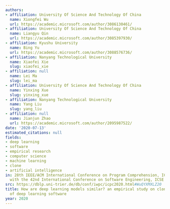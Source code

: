 ```yaml
---
authors:
- affiliation: University Of Science And Technology Of China
  name: Xiongfei Wu
  url: https://academic.microsoft.com/author/3086130461/
- affiliation: University Of Science And Technology Of China
  name: Liangyu Qin
  url: https://academic.microsoft.com/author/3085397930/
- affiliation: Kyushu University
  name: Bing Yu
  url: https://academic.microsoft.com/author/3088576736/
- affiliation: Nanyang Technological University
  name: Xiaofei Xie
  slug: xiaofei_xie
- affiliation: null
  name: Lei Ma
  slug: lei_ma
- affiliation: University Of Science And Technology Of China
  name: Yinxing Xue
  slug: yinxing_xue
- affiliation: Nanyang Technological University
  name: Yang Liu
  slug: yang_liu
- affiliation: null
  name: Jianjun Zhao
  url: https://academic.microsoft.com/author/2095987522/
date: '2020-07-13'
estimated_citations: null
fields:
- deep learning
- software
- empirical research
- computer science
- machine learning
- clone
- artificial intelligence
in: 28th IEEE/ACM International Conference on Program Comprehension, ICPC 2020, collocated
  with the 42nd International Conference on Software Engineering, ICSE 2020
src: https://dblp.uni-trier.de/db/conf/iwpc/icpc2020.html#WuQYXMXLZ20
title: How are deep learning models similar? an empirical study on clone analysis
  of deep learning software
year: 2020
---
```

